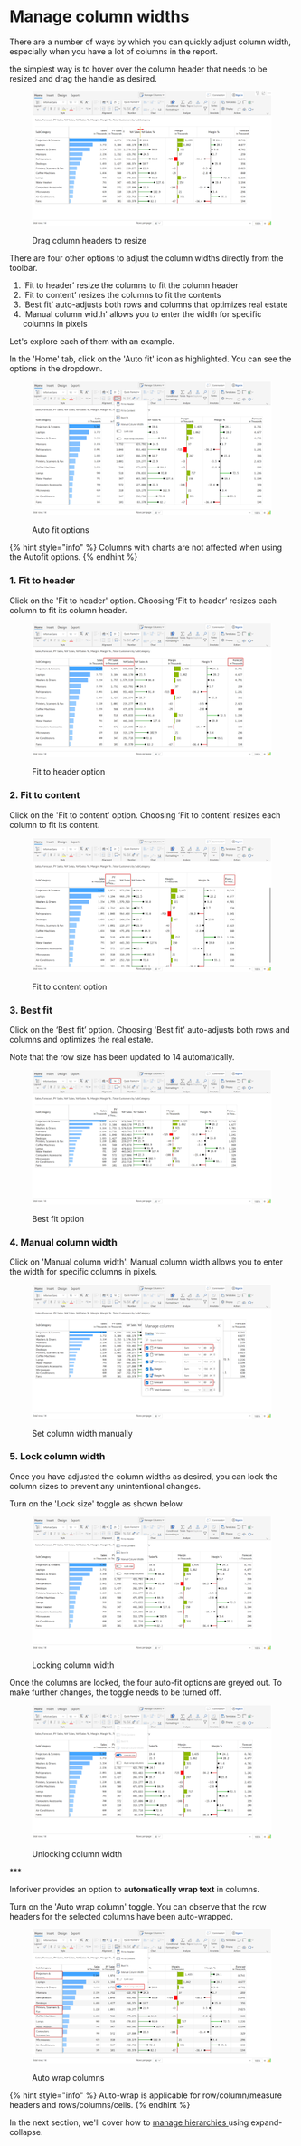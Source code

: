 # Manage column widths

There are a number of ways by which you can quickly adjust column width, especially when you have a lot of columns in the report.&#x20;

the simplest way is to hover over the column header that needs to be resized and drag the handle as desired.

<figure><img src="../../.gitbook/assets/3.5.5 resize columns.png" alt=""><figcaption><p>Drag column headers to resize</p></figcaption></figure>

There are four other options to adjust the column widths directly from the toolbar.&#x20;

1. ‘Fit to header’ resize the columns to fit the column header  &#x20;
2. ‘Fit to content’ resizes the columns to fit the contents
3. ‘Best fit’ auto-adjusts both rows and columns that optimizes real estate&#x20;
4. 'Manual column width' allows you to enter the width for specific columns in pixels

Let's explore each of them with an example.

In the 'Home' tab, click on the 'Auto fit' icon as highlighted. You can see the options in the dropdown.

<figure><img src="../../.gitbook/assets/3.5.1 column width.png" alt=""><figcaption><p>Auto fit options</p></figcaption></figure>

{% hint style="info" %}
Columns with charts are not affected when using the Autofit options.
{% endhint %}

### 1. Fit to header

Click on the 'Fit to header' option. Choosing ‘Fit to header’ resizes each column to fit its column header.&#x20;

<figure><img src="../../.gitbook/assets/3.5.2 fit to header.png" alt=""><figcaption><p>Fit to header option</p></figcaption></figure>

### 2. Fit to content

Click on the 'Fit to content' option. Choosing ‘Fit to content’ resizes each column to fit its content.

<figure><img src="../../.gitbook/assets/3.5.3 fit to content.png" alt=""><figcaption><p>Fit to content option</p></figcaption></figure>

### 3. Best fit

Click on the ‘Best fit’ option. Choosing 'Best fit' auto-adjusts both rows and columns and optimizes the real estate.&#x20;

Note that the row size has been updated to 14 automatically.&#x20;

<figure><img src="../../.gitbook/assets/3.5.4 best fit.png" alt=""><figcaption><p>Best fit option</p></figcaption></figure>

### 4. Manual column width

Click on 'Manual column width'. Manual column width allows you to enter the width for specific columns in pixels.

<figure><img src="../../.gitbook/assets/3.5.6 column width.png" alt=""><figcaption><p>Set column width manually</p></figcaption></figure>

### 5. Lock column width

Once you have adjusted the column widths as desired, you can lock the column sizes to prevent any unintentional changes.

Turn on the 'Lock size' toggle as shown below.

<figure><img src="../../.gitbook/assets/3.5.7 column lock.png" alt=""><figcaption><p>Locking column width</p></figcaption></figure>

Once the columns are locked, the four auto-fit options are greyed out. To make further changes, the toggle needs to be turned off.

<figure><img src="../../.gitbook/assets/3.5.8 column unlock.png" alt=""><figcaption><p>Unlocking column width</p></figcaption></figure>

\*\*\*

Inforiver provides an option to **automatically wrap text** in columns.

Turn on the 'Auto wrap column' toggle. You can observe that the row headers for the selected columns have been auto-wrapped.

<figure><img src="../../.gitbook/assets/3.5.9 autowrap columns (1).png" alt=""><figcaption><p>Auto wrap columns</p></figcaption></figure>

{% hint style="info" %}
Auto-wrap is applicable for row/column/measure headers and rows/columns/cells.
{% endhint %}

In the next section, we'll cover how to [manage hierarchies ](manage-hierarchies.md)using expand-collapse.
